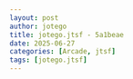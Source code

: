 ```yaml
---
layout: post
author: jotego
title: jotego.jtsf - 5a1beae
date: 2025-06-27
categories: [Arcade, jtsf]
tags: [jotego.jtsf]
---
```


